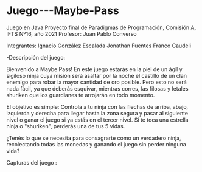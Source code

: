 # Juego---Maybe-Pass 

Juego en Java
Proyecto final de Paradigmas de Programación, Comisión A, IFTS Nº16, año 2021
Profesor: Juan Pablo Converso

Integrantes:
Ignacio González Escalada
Jonathan Fuentes
Franco Caudeli

-Descripción del juego:

Bienvenido a Maybe Pass! En este juego estarás en la piel de un ágil y sigiloso ninja cuya misión será asaltar por la noche el castillo de un clan enemigo para robar la mayor cantidad de oro posible. Pero esto no será nada fácil, ya que deberás esquivar, mientras corres, las filosas y letales shuriken que los guardianes te arrojarán en todo momento. 

El objetivo es simple: Controla a tu ninja con las flechas de arriba, abajo, izquierda y derecha para llegar hasta la zona segura y pasar al siguiente nivel o ganar el juego si ya estás en el tercer nivel. Si te toca una estrella ninja o "shuriken", perderás una de tus 5 vidas. 

¿Tenés lo que se necesita para consagrarte como un verdadero ninja, recolectando todas las monedas y ganando el juego sin perder ninguna vida?

Capturas del juego :